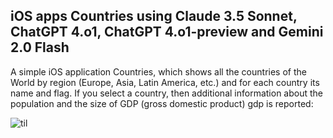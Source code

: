 ## iOS apps Countries using Claude 3.5 Sonnet, ChatGPT 4.o1, ChatGPT 4.o1-preview and Gemini 2.0 Flash

 A simple iOS application Countries, which shows all the countries of the World by region (Europe, Asia, Latin America, etc.) 
 and for each country its name and flag. If you select a country, then additional information about the population 
 and the size of GDP (gross domestic product) gdp is reported:

 ![til](https://github.com/BestKora/PhotomaniaCursor/blob/a63e95f853f79cbcf5d24af5b14554a3e6d711c6/PhotomaniaCursor/PhotomaniaCursorDemo.gif)
